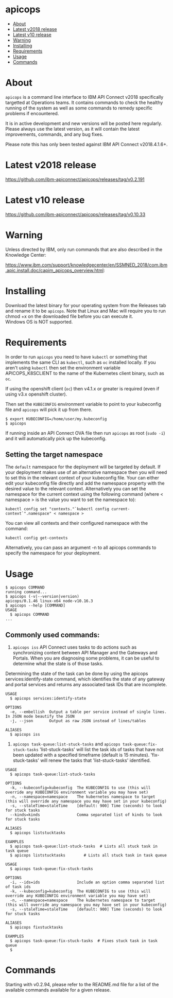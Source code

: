 apicops
===============

<!-- toc -->
* [About](#about)
* [Latest v2018 release](#latest-v2018-release)
* [Latest v10 release](#latest-v10-release)
* [Warning](#warning)
* [Installing](#installing)
* [Requirements](#requirements)
* [Usage](#usage)
* [Commands](#commands)
<!-- tocstop -->

# About
`apicops` is a command line interface to IBM API Connect v2018 specifically targetted at Operations teams. It contains commands to check the healthy running of the system as well as some commands to remedy specific problems if encountered.

It is in active development and new versions will be posted here regularly. Please always use the latest version, as it will contain the latest improvements, commands, and any bug fixes.

Please note this has only been tested against IBM API Connect v2018.4.1.6+.

# Latest v2018 release

https://github.com/ibm-apiconnect/apicops/releases/tag/v0.2.191

# Latest v10 release

https://github.com/ibm-apiconnect/apicops/releases/tag/v0.10.33


# Warning

Unless directed by IBM, only run commands that are also described in the Knowledge Center:

https://www.ibm.com/support/knowledgecenter/en/SSMNED_2018/com.ibm.apic.install.doc/capim_apicops_overview.html: 


# Installing
Download the latest binary for your operating system from the Releases tab and rename it to be `apicops`. Note that Linux and Mac will require you to run chmod +x on the downloaded file before you can execute it.  
Windows OS is NOT supported.

# Requirements
In order to run `apicops` you need to have `kubectl` or something that implements the same CLI as `kubectl`, such as `oc` installed locally. If you aren't using `kubectl` then set the environment variable APICOPS_K8SCLIENT to the name of the Kubernetes client binary, such as `oc`.

If using the openshift client (`oc`) then v4.1.x or greater is required (even if using v3.x openshift cluster).

Then set the `KUBECONFIG` environment variable to point to your kubeconfig file and `apicops` will pick it up from there.

```sh-session
$ export KUBECONFIG=/home/user/my.kubeconfig
$ apicops
```

If running inside an API Connect OVA file then run `apicops` as root (`sudo -i`) and it will automatically pick up the kubeconfig.

## Setting the target namespace

The `default` namespace for the deployment will be targeted by default. If your deployment makes use of an alternative namespace then you will need to set this in the relevant context of your kubeconfig file.
Your can either edit your kubeconfig file directly and add the namespace property with the desired value to the relevant context.
Alternatively you can set the namespace for the current context using the following command (where < namespace > is the value you want to set the namespace to):
```
kubectl config set "contexts."`kubectl config current-context`".namespace" < namespace >
```
You can view all contexts and their configured namespace with the command:
```
kubectl config get-contexts
```
Alternatively, you can pass an argument -n <your namespace here> to all apicops commands to specify the namespace for your deployment.  

# Usage
```sh-session
$ apicops COMMAND
running command...
$ apicops (-v|--version|version)
apicops/0.1.46 linux-x64 node-v10.16.3
$ apicops --help [COMMAND]
USAGE
  $ apicops COMMAND
...
```

## Commonly used commands:
1. `apicops iss`
API Connect uses tasks to do actions such as synchronizing content between API Manager and the Gateways and Portals. When you are diagnosing some problems, it can be useful to determine what the state is of those tasks.

Determining the state of the task can be done by using the apicops services:identify-state command, which identifies the state of any gateway and portal services and returns any associated task IDs that are incomplete.
```
USAGE
  $ apicops services:identify-state

OPTIONS
  -e, --embellish  Output a table per service instead of single lines. In JSON mode beautify the JSON
  -j, --json       Output as raw JSON instead of lines/tables

ALIASES
  $ apicops iss
```

1. `apicops task-queue:list-stuck-tasks` and `apicops task-queue:fix-stuck-tasks`
'list-stuck-tasks' will list the task ids of tasks that have not been updated with a specified timeframe (default is 15 minutes).
'fix-stuck-tasks' will renew the tasks that 'list-stuck-tasks' identified.
```
USAGE
  $ apicops task-queue:list-stuck-tasks

OPTIONS
  -k, --kubeconfig=kubeconfig  The KUBECONFIG to use (this will override any KUBECONFIG environment variable you may have set)
  -n, --namespace=namespace    The kubernetes namespace to target (this will override any namespace you may have set in your kubeconfig)
  -s, --staleTime=staleTime    [default: 900] Time (seconds) to look for stuck tasks
  --kinds=kinds                Comma separated list of kinds to look for stuck tasks

ALIASES
  $ apicops liststucktasks

EXAMPLES
  $ apicops task-queue:list-stuck-tasks  # Lists all stuck task in task queue
  $ apicops liststucktasks        # Lists all stuck task in task queue
```

```
USAGE
  $ apicops task-queue:fix-stuck-tasks

OPTIONS
  -i, --ids=ids                Include an option comma separated list of task ids
  -k, --kubeconfig=kubeconfig  The KUBECONFIG to use (this will override any KUBECONFIG environment variable you may have set)
  -n, --namespace=namespace    The kubernetes namespace to target (this will override any namespace you may have set in your kubeconfig)
  -s, --staleTime=staleTime    [default: 900] Time (seconds) to look for stuck tasks

ALIASES
  $ apicops fixstucktasks

EXAMPLES
  $ apicops task-queue:fix-stuck-tasks  # Fixes stuck task in task queue
  $ 
```


# Commands
Starting with v0.2.94, please refer to the README.md file for a list of the available commands available for a given release.
